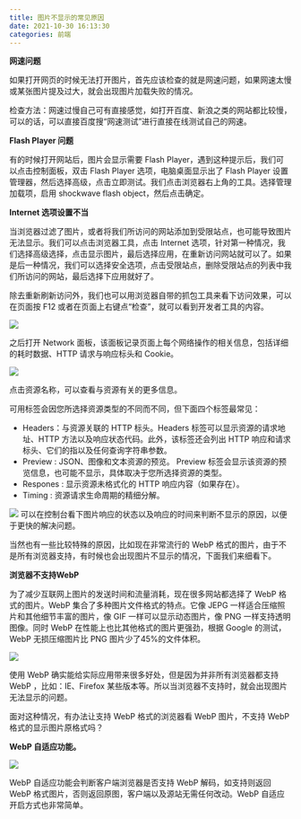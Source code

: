 ```yaml
---
title: 图片不显示的常见原因
date: 2021-10-30 16:13:30
categories: 前端
---
```


**网速问题**

如果打开网页的时候无法打开图片，首先应该检查的就是网速问题，如果网速太慢或某张图片提及过大，就会出现图片加载失败的情况。

检查方法：网速过慢自己可有直接感觉，如打开百度、新浪之类的网站都比较慢，可以的话，可以直接百度搜“网速测试”进行直接在线测试自己的网速。

**Flash Player 问题**

有的时候打开网站后，图片会显示需要 Flash Player，遇到这种提示后，我们可以点击控制面板，双击 Flash Player 选项，电脑桌面显示出了 Flash Player 设置管理器，然后选择高级，点击立即测试。我们点击浏览器右上角的工具。选择管理加载项，启用 shockwave flash object，然后点击确定。

**Internet 选项设置不当**

当浏览器过滤了图片，或者将我们所访问的网站添加到受限站点，也可能导致图片无法显示。我们可以点击浏览器工具，点击 Internet 选项，针对第一种情况，我们选择高级选择，点击显示图片，最后选择应用，在重新访问网站就可以了。如果是后一种情况，我们可以选择安全选项，点击受限站点，删除受限站点的列表中我们所访问的网站，最后选择下应用就好了。

除去重新刷新访问外，我们也可以用浏览器自带的抓包工具来看下访问效果，可以在页面按 F12 或者在页面上右键点“检查”，就可以看到开发者工具的内容。

![](https://upload-images.jianshu.io/upload_images/10024246-ef8bbb1900d5ddda.png?imageMogr2/auto-orient/strip%7CimageView2/2/w/1240)

之后打开 Network 面板，该面板记录页面上每个网络操作的相关信息，包括详细的耗时数据、HTTP 请求与响应标头和 Cookie。

![](https://upload-images.jianshu.io/upload_images/10024246-d9c50bdaaf028c14.png?imageMogr2/auto-orient/strip%7CimageView2/2/w/1240)

点击资源名称，可以查看与资源有关的更多信息。

可用标签会因您所选择资源类型的不同而不同，但下面四个标签最常见：

*   Headers：与资源关联的 HTTP 标头。Headers 标签可以显示资源的请求地址、HTTP 方法以及响应状态代码。此外，该标签还会列出 HTTP 响应和请求标头、它们的指以及任何查询字符串参数。
*   Preview : JSON、图像和文本资源的预览。 Preview 标签会显示该资源的预览信息，也可能不显示，具体取决于您所选择资源的类型。
*   Respones : 显示资源未格式化的 HTTP 响应内容（如果存在）。
*   Timing : 资源请求生命周期的精细分解。

![](https://upload-images.jianshu.io/upload_images/10024246-61cc51ce027454b6.png?imageMogr2/auto-orient/strip%7CimageView2/2/w/1240)
可以在控制台看下图片响应的状态以及响应的时间来判断不显示的原因，以便于更快的解决问题。

当然也有一些比较特殊的原因，比如现在非常流行的 WebP 格式的图片，由于不是所有浏览器支持，有时候也会出现图片不显示的情况，下面我们来细看下。

**浏览器不支持WebP**

为了减少互联网上图片的发送时间和流量消耗，现在很多网站都选择了 WebP 格式的图片。WebP 集合了多种图片文件格式的特点。它像 JEPG 一样适合压缩照片和其他细节丰富的图片，像 GIF 一样可以显示动态图片，像 PNG 一样支持透明图像。同时 WebP 在性能上也比其他格式的图片更强劲，根据 Google 的测试，WebP 无损压缩图片比 PNG 图片少了45%的文件体积。

![](https://upload-images.jianshu.io/upload_images/10024246-e338497f759e3f41.png?imageMogr2/auto-orient/strip%7CimageView2/2/w/1240)

使用 WebP 确实能给实际应用带来很多好处，但是因为并非所有浏览器都支持 WebP ，比如：IE、Firefox 某些版本等。所以当浏览器不支持时，就会出现图片无法显示的问题。

面对这种情况，有办法让支持 WebP 格式的浏览器看 WebP 图片，不支持 WebP 格式的显示图片原格式吗？

**WebP 自适应功能。**

![](https://upload-images.jianshu.io/upload_images/10024246-b9a2ed9f5dc9ae2d.png?imageMogr2/auto-orient/strip%7CimageView2/2/w/1240)

WebP 自适应功能会判断客户端浏览器是否支持 WebP 解码，如支持则返回 WebP 格式图片，否则返回原图，客户端以及源站无需任何改动。WebP 自适应开启方式也非常简单。